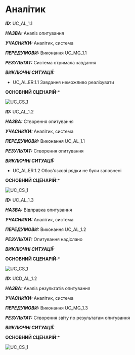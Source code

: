 # Аналітик

***ID:*** UC_AL_1.1
    
***НАЗВА:*** Аналіз опитування
    
***УЧАСНИКИ:*** Аналітик, система

***ПЕРЕДУМОВИ:*** Виконання UC_MG_1.1

***РЕЗУЛЬТАТ:*** Система отримала завдання

***ВИКЛЮЧНІ СИТУАЦІЇ:*** 

- UC_AL.ER.1.1 Завдання неможливо реалізувати

**ОСНОВНИЙ СЦЕНАРІЙ:***

![UC_СS_1](http://www.plantuml.com/plantuml/proxy?cache=no&src=https://raw.githubusercontent.com/l0releei/obd_project/l0releei/src/use_case/Analyst/UC_AL_1.1.uml)



***ID:*** UC_AL_1.2
    
***НАЗВА:*** Створення опитування
    
***УЧАСНИКИ:*** Аналітик, система

***ПЕРЕДУМОВИ:*** Виконання UC_AL_1.1

***РЕЗУЛЬТАТ:*** Створення опитування

***ВИКЛЮЧНІ СИТУАЦІЇ:*** 

- UC_AL.ER.1.2 Обов'язкові рядки не були заповнені

**ОСНОВНИЙ СЦЕНАРІЙ:***

![UC_СS_1](http://www.plantuml.com/plantuml/proxy?cache=no&src=https://raw.githubusercontent.com/l0releei/obd_project/l0releei/src/use_case/Analyst/UC_AL_1.2.uml)



***ID:*** UC_AL_1.3
    
***НАЗВА:*** Відправка опитування
    
***УЧАСНИКИ:*** Аналітик, система

***ПЕРЕДУМОВИ:*** Виконання UC_AL_1.2

***РЕЗУЛЬТАТ:*** Опитування надіслано 

***ВИКЛЮЧНІ СИТУАЦІЇ:*** 

**ОСНОВНИЙ СЦЕНАРІЙ:***

![UC_СS_1](http://www.plantuml.com/plantuml/proxy?cache=no&src=https://raw.githubusercontent.com/l0releei/obd_project/l0releei/src/use_case/Analyst/UC_AL_1.3.uml)



***ID:*** UCD_AL_1.2
    
***НАЗВА:*** Аналіз результатів опитування
    
***УЧАСНИКИ:*** Аналітик, система

***ПЕРЕДУМОВИ:*** Виконання UC_MG_1.3

***РЕЗУЛЬТАТ:*** Створення звіту по результатам опитування 

***ВИКЛЮЧНІ СИТУАЦІЇ:*** 

**ОСНОВНИЙ СЦЕНАРІЙ:***

![UC_СS_1](http://www.plantuml.com/plantuml/proxy?cache=no&src=https://raw.githubusercontent.com/l0releei/obd_project/l0releei/src/use_case/Analyst/UC_AL_1.4.uml)
